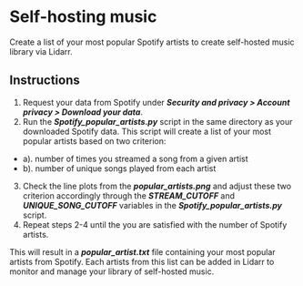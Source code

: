 # Self-hosting music
Create a list of your most popular Spotify artists to create self-hosted music library via Lidarr.

## Instructions
1. Request your data from Spotify under ***Security and privacy > Account privacy > Download your data***.
2. Run the ***Spotify_popular_artists.py*** script in the same directory as your downloaded Spotify data.
This script will create a list of your most popular artists based on two criterion:
* a). number of times you streamed a song from a given artist
* b). number of unique songs played from each artist
3. Check the line plots from the ***popular_artists.png*** and adjust these two criterion accordingly through
the ***STREAM_CUTOFF*** and ***UNIQUE_SONG_CUTOFF*** variables in the ***Spotify_popular_artists.py*** script.
4. Repeat steps 2-4 until the you are satisfied with the number of Spotify artists.

This will result in a ***popular_artist.txt*** file containing your most popular artists from Spotify.
Each artists from this list can be added in Lidarr to monitor and manage your library of self-hosted music.